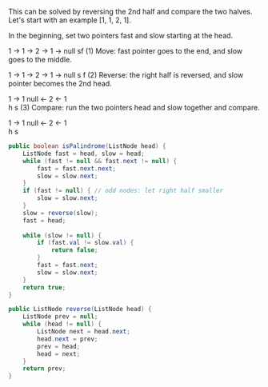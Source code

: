 This can be solved by reversing the 2nd half and compare the two halves. Let's start with an example [1, 1, 2, 1].

In the beginning, set two pointers fast and slow starting at the head.

1 -> 1 -> 2 -> 1 -> null 
sf
(1) Move: fast pointer goes to the end, and slow goes to the middle.

1 -> 1 -> 2 -> 1 -> null 
          s          f
(2) Reverse: the right half is reversed, and slow pointer becomes the 2nd head.

1 -> 1    null <- 2 <- 1           
h                      s
(3) Compare: run the two pointers head and slow together and compare.

1 -> 1    null <- 2 <- 1             
     h            s

```java
public boolean isPalindrome(ListNode head) {
    ListNode fast = head, slow = head;
    while (fast != null && fast.next != null) {
        fast = fast.next.next;
        slow = slow.next;
    }
    if (fast != null) { // odd nodes: let right half smaller
        slow = slow.next;
    }
    slow = reverse(slow);
    fast = head;
    
    while (slow != null) {
        if (fast.val != slow.val) {
            return false;
        }
        fast = fast.next;
        slow = slow.next;
    }
    return true;
}

public ListNode reverse(ListNode head) {
    ListNode prev = null;
    while (head != null) {
        ListNode next = head.next;
        head.next = prev;
        prev = head;
        head = next;
    }
    return prev;
}
```
